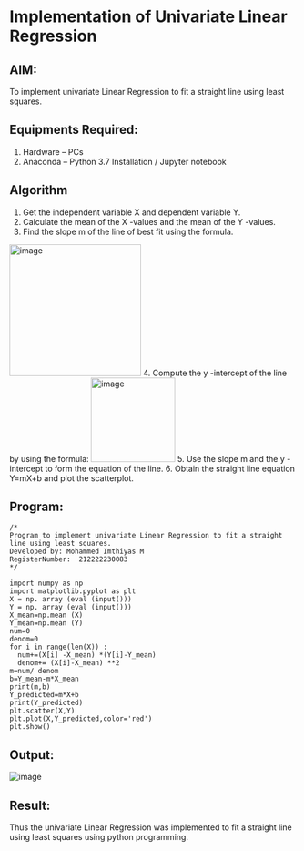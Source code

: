 # Implementation of Univariate Linear Regression
## AIM:
To implement univariate Linear Regression to fit a straight line using least squares.

## Equipments Required:
1. Hardware – PCs
2. Anaconda – Python 3.7 Installation / Jupyter notebook

## Algorithm
1. Get the independent variable X and dependent variable Y.
2. Calculate the mean of the X -values and the mean of the Y -values.
3. Find the slope m of the line of best fit using the formula. 
<img width="231" alt="image" src="https://user-images.githubusercontent.com/93026020/192078527-b3b5ee3e-992f-46c4-865b-3b7ce4ac54ad.png">
4. Compute the y -intercept of the line by using the formula:
<img width="148" alt="image" src="https://user-images.githubusercontent.com/93026020/192078545-79d70b90-7e9d-4b85-9f8b-9d7548a4c5a4.png">
5. Use the slope m and the y -intercept to form the equation of the line.
6. Obtain the straight line equation Y=mX+b and plot the scatterplot.

## Program:
```
/*
Program to implement univariate Linear Regression to fit a straight line using least squares.
Developed by: Mohammed Imthiyas M
RegisterNumber:  212222230083
*/
```
```
import numpy as np
import matplotlib.pyplot as plt
X = np. array (eval (input()))
Y = np. array (eval (input()))
X_mean=np.mean (X)
Y_mean=np.mean (Y)
num=0
denom=0
for i in range(len(X)) :
  num+=(X[i] -X_mean) *(Y[i]-Y_mean)
  denom+= (X[i]-X_mean) **2
m=num/ denom
b=Y_mean-m*X_mean
print(m,b)
Y_predicted=m*X+b
print(Y_predicted)
plt.scatter(X,Y)
plt.plot(X,Y_predicted,color='red')
plt.show()
```
## Output:

![image](https://github.com/imthiyas19/Find-the-best-fit-line-using-Least-Squares-Method/assets/120353416/c7669921-86da-4205-a5c3-e08ae714200f)


## Result:
Thus the univariate Linear Regression was implemented to fit a straight line using least squares using python programming.
